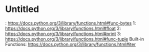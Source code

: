 # Untitled

: https://docs.python.org/3/library/functions.html#func-bytes
 1: https://docs.python.org/3/library/functions.html#float
 2: https://docs.python.org/3/library/functions.html#print
 3: https://docs.python.org/3/library/functions.html#func-tuple
Built-in Functions: https://docs.python.org/3/library/functions.html#iter